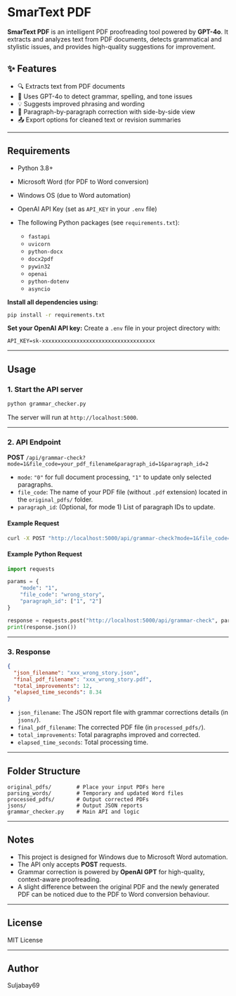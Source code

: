 # SmarText PDF

**SmarText PDF** is an intelligent PDF proofreading tool powered by **GPT-4o**. It extracts and analyzes text from PDF documents, detects grammatical and stylistic issues, and provides high-quality suggestions for improvement.

## ✨ Features

- 🔍 Extracts text from PDF documents
- 🤖 Uses GPT-4o to detect grammar, spelling, and tone issues
- 💡 Suggests improved phrasing and wording
- 📄 Paragraph-by-paragraph correction with side-by-side view
- 📤 Export options for cleaned text or revision summaries
---

## Requirements

- Python 3.8+
- Microsoft Word (for PDF to Word conversion)
- Windows OS (due to Word automation)
- OpenAI API Key (set as `API_KEY` in your `.env` file)
- The following Python packages (see `requirements.txt`):

  - `fastapi`
  - `uvicorn`
  - `python-docx`
  - `docx2pdf`
  - `pywin32`
  - `openai`
  - `python-dotenv`
  - `asyncio`

**Install all dependencies using:**
```sh
pip install -r requirements.txt
```

**Set your OpenAI API key:**
Create a `.env` file in your project directory with:
```
API_KEY=sk-xxxxxxxxxxxxxxxxxxxxxxxxxxxxxxxxxxxx
```

---

## Usage

### 1. **Start the API server**

```sh
python grammar_checker.py
```

The server will run at `http://localhost:5000`.

---

### 2. **API Endpoint**

**POST** `/api/grammar-check?mode=1&file_code=your_pdf_filename&paragraph_id=1&paragraph_id=2`

- `mode`: `"0"` for full document processing, `"1"` to update only selected paragraphs.
- `file_code`: The name of your PDF file (without `.pdf` extension) located in the `original_pdfs/` folder.
- `paragraph_id`: (Optional, for mode 1) List of paragraph IDs to update.

#### Example Request

```sh
curl -X POST "http://localhost:5000/api/grammar-check?mode=1&file_code=wrong_story&paragraph_id=[1,2]"
```

#### Example Python Request

```python
import requests

params = {
    "mode": "1",
    "file_code": "wrong_story",
    "paragraph_id": ["1", "2"]
}

response = requests.post("http://localhost:5000/api/grammar-check", params=params)
print(response.json())
```

---

### 3. **Response**

```json
{
  "json_filename": "xxx_wrong_story.json",
  "final_pdf_filename": "xxx_wrong_story.pdf",
  "total_improvements": 12,
  "elapsed_time_seconds": 8.34
}
```

- `json_filename`: The JSON report file with grammar corrections details (in `jsons/`).
- `final_pdf_filename`: The corrected PDF file (in `processed_pdfs/`).
- `total_improvements`: Total paragraphs improved and corrected.
- `elapsed_time_seconds`: Total processing time.

---

## Folder Structure

```
original_pdfs/        # Place your input PDFs here
parsing_words/        # Temporary and updated Word files
processed_pdfs/       # Output corrected PDFs
jsons/                # Output JSON reports
grammar_checker.py    # Main API and logic
```

---

## Notes

- This project is designed for Windows due to Microsoft Word automation.
- The API only accepts **POST** requests.
- Grammar correction is powered by **OpenAI GPT** for high-quality, context-aware proofreading.
- A slight difference between the original PDF and the newly generated PDF can be noticed due to the PDF to Word conversion behaviour.

---

## License

MIT License

---

## Author

Suljabay69